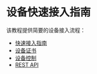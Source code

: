# 设备快速接入指南

该教程提供简要的设备接入流程：

  * [快速接入指南](notice.md)
  * [设备证书](certs.md)
  * [设备控制](control.md)
  * [REST API](rest.md)

